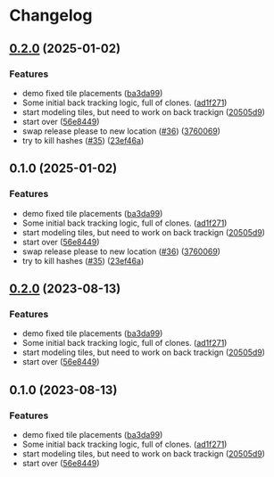 # Changelog

## [0.2.0](https://github.com/emarcotte/ac3/compare/ac3-v0.1.0...ac3-v0.2.0) (2025-01-02)


### Features

* demo fixed tile placements ([ba3da99](https://github.com/emarcotte/ac3/commit/ba3da99744f9efb1aa7db08e1e206159c3d86fe4))
* Some initial back tracking logic, full of clones. ([ad1f271](https://github.com/emarcotte/ac3/commit/ad1f271aaa562f0242924469fae2b06051684969))
* start modeling tiles, but need to work on back trackign ([20505d9](https://github.com/emarcotte/ac3/commit/20505d953cb10cd2b395beb53aa3952a96b249bc))
* start over ([56e8449](https://github.com/emarcotte/ac3/commit/56e84493c6097a26dd37abccd6b9edb787efb349))
* swap release please to new location ([#36](https://github.com/emarcotte/ac3/issues/36)) ([3760069](https://github.com/emarcotte/ac3/commit/3760069440090621744c72e90ba8abd0719c158d))
* try to kill hashes ([#35](https://github.com/emarcotte/ac3/issues/35)) ([23ef46a](https://github.com/emarcotte/ac3/commit/23ef46adac8e271a44a2030b90074333f3883e18))

## 0.1.0 (2025-01-02)


### Features

* demo fixed tile placements ([ba3da99](https://github.com/emarcotte/ac3/commit/ba3da99744f9efb1aa7db08e1e206159c3d86fe4))
* Some initial back tracking logic, full of clones. ([ad1f271](https://github.com/emarcotte/ac3/commit/ad1f271aaa562f0242924469fae2b06051684969))
* start modeling tiles, but need to work on back trackign ([20505d9](https://github.com/emarcotte/ac3/commit/20505d953cb10cd2b395beb53aa3952a96b249bc))
* start over ([56e8449](https://github.com/emarcotte/ac3/commit/56e84493c6097a26dd37abccd6b9edb787efb349))
* swap release please to new location ([#36](https://github.com/emarcotte/ac3/issues/36)) ([3760069](https://github.com/emarcotte/ac3/commit/3760069440090621744c72e90ba8abd0719c158d))
* try to kill hashes ([#35](https://github.com/emarcotte/ac3/issues/35)) ([23ef46a](https://github.com/emarcotte/ac3/commit/23ef46adac8e271a44a2030b90074333f3883e18))

## [0.2.0](https://github.com/emarcotte/ac3/compare/v0.1.0...v0.2.0) (2023-08-13)


### Features

* demo fixed tile placements ([ba3da99](https://github.com/emarcotte/ac3/commit/ba3da99744f9efb1aa7db08e1e206159c3d86fe4))
* Some initial back tracking logic, full of clones. ([ad1f271](https://github.com/emarcotte/ac3/commit/ad1f271aaa562f0242924469fae2b06051684969))
* start modeling tiles, but need to work on back trackign ([20505d9](https://github.com/emarcotte/ac3/commit/20505d953cb10cd2b395beb53aa3952a96b249bc))
* start over ([56e8449](https://github.com/emarcotte/ac3/commit/56e84493c6097a26dd37abccd6b9edb787efb349))

## 0.1.0 (2023-08-13)


### Features

* demo fixed tile placements ([ba3da99](https://github.com/emarcotte/ac3/commit/ba3da99744f9efb1aa7db08e1e206159c3d86fe4))
* Some initial back tracking logic, full of clones. ([ad1f271](https://github.com/emarcotte/ac3/commit/ad1f271aaa562f0242924469fae2b06051684969))
* start modeling tiles, but need to work on back trackign ([20505d9](https://github.com/emarcotte/ac3/commit/20505d953cb10cd2b395beb53aa3952a96b249bc))
* start over ([56e8449](https://github.com/emarcotte/ac3/commit/56e84493c6097a26dd37abccd6b9edb787efb349))
